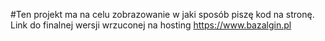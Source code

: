#Ten projekt ma na celu zobrazowanie w jaki sposób piszę kod na stronę. Link do finalnej wersji wrzuconej na hosting https://www.bazalgin.pl
